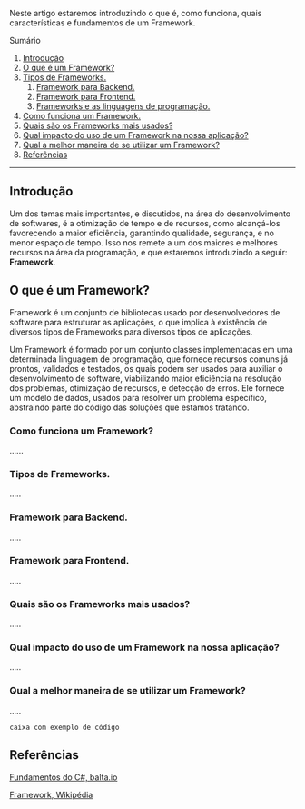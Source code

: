 Neste artigo estaremos introduzindo o que é, como funciona, quais características e fundamentos de um Framework.

Sumário
1. [Introdução](#introducao)
2. [O que é um Framework?](#oqueeumframework)
3. [Tipos de Frameworks.](#tiposdeframeworks)
   1. [Framework para Backend.](#frameworkbackend)
   2. [Framework para Frontend.](#frameworkfrontend)
   3. [Frameworks e as linguagens de programação.](#frameworkselinguagensdeprogramação)
4. [Como funciona um Framework.](#comofuncionaumframework)
5. [Quais são os Frameworks mais usados?](#quaisosframeworksmaisusados)
6. [Qual impacto do uso de um Framework na nossa aplicação?](#impactodeframeworknaapp)
7. [Qual a melhor maneira de se utilizar um Framework?](#qualmelhormaneiradeusarframework)
8. [Referências](#referencias)


*******

<div id='introducao'></div> 

## Introdução

Um dos temas mais importantes, e discutidos, na área do desenvolvimento de softwares, é a otimização de tempo e de recursos, como alcançá-los favorecendo a maior eficiência, garantindo qualidade, segurança, e no menor espaço de tempo. Isso nos remete a um dos maiores e melhores recursos na área da programação, e que estaremos introduzindo a seguir: **Framework**.

<div id='oqueeumframework'></div> 

## O que é um Framework?

Framework é um conjunto de bibliotecas usado por desenvolvedores de software para estruturar as aplicações, o que implica à existência de diversos tipos de Frameworks para diversos tipos de aplicações.

Um Framework é formado por um conjunto classes implementadas em uma determinada linguagem de programação, que fornece recursos comuns já prontos, validados e testados, os quais podem ser usados para auxiliar o desenvolvimento de software, viabilizando maior eficiência na resolução dos problemas, otimização de recursos, e detecção de erros. Ele fornece um modelo de dados, usados para resolver um problema específico, abstraindo parte do código das soluções que estamos tratando.

<div id='comofuncionaumframework'></div> 

### Como funciona um Framework?

......

<div id='tiposdeframeworks'></div> 

### Tipos de Frameworks.

.....

<div id='frameworkbackend'></div> 

### Framework para Backend.

.....

<div id='frameworkfrontend'></div> 

### Framework para Frontend.

.....

<div id='quaisosframeworksmaisusados'></div> 

### Quais são os Frameworks mais usados?

.....

<div id='impactodeframeworknaapp'></div> 

### Qual impacto do uso de um Framework na nossa aplicação?

.....

<div id='qualmelhormaneiradeusarframework'></div> 

### Qual a melhor maneira de se utilizar um Framework?

.....




```
caixa com exemplo de código 
```




<div id='referencias'></div> 

## Referências

[Fundamentos do C#, balta.io](https://balta.io/cursos/fundamentos-csharp)

[Framework, Wikipédia](https://pt.wikipedia.org/wiki/Framework)
